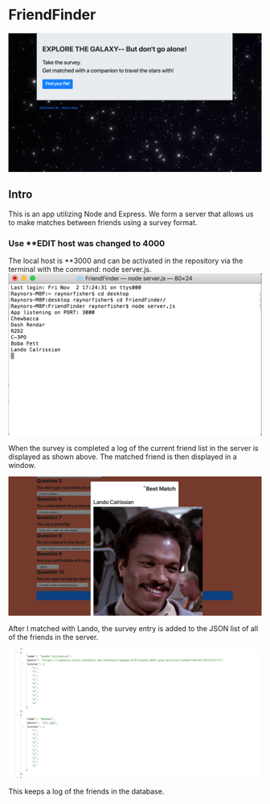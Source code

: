 # FriendFinder
![Homepage](/images/home.png)

## Intro
This is an app utilizing Node and Express. 
We form a server that allows us to make matches between friends using a survey format. 

### Use **EDIT host was changed to 4000
The local host is **3000 and can be activated in the repository via the terminal with the command: node server.js.
![Terminal](/images/term.png)

When the survey is completed a log of the current friend list in the server is displayed as shown above. 
The matched friend is then displayed in a window. 

![Suvey](/images/lando.png)

After I matched with Lando, the survey entry is added to the JSON list of all of the friends in the server.


![JSON](/images/json.png)

This keeps a log of the friends in the database. 

